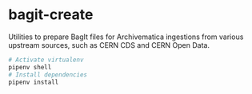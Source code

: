 # bagit-create

Utilities to prepare BagIt files for Archivematica ingestions from various upstream sources, such as CERN CDS and CERN Open Data.

```bash
# Activate virtualenv
pipenv shell
# Install dependencies
pipenv install
```